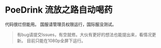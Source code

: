 # PoeDrink 流放之路自动喝药

代码很烂但能用。
国服请管理员权限运行，国际服没测试。

> 有bug请提交Issues，有空就修。大伙有更好的想法也能提出来，看情况更新。
> 目前只能在1080p全屏下运行。
